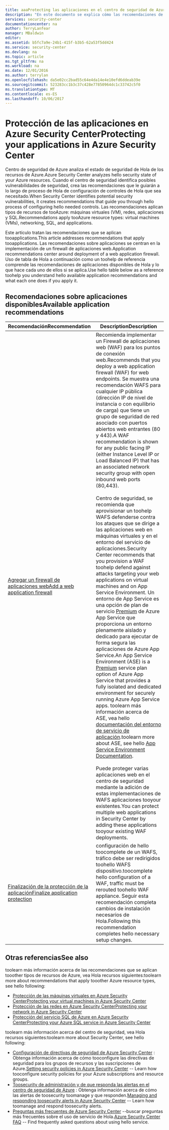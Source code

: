 ```yaml
---
title: aaaProtecting las aplicaciones en el centro de seguridad de Azure | Documentos de Microsoft
description: "En este documento se explica cómo las recomendaciones de Azure Security Center ayudan a proteger los recursos de Azure y a cumplir las directivas de seguridad."
services: security-center
documentationcenter: na
author: TerryLanfear
manager: MBaldwin
editor: 
ms.assetid: b5fc7a9e-24b1-415f-b3b5-62a53f5dd424
ms.service: security-center
ms.devlang: na
ms.topic: article
ms.tgt_pltfrm: na
ms.workload: na
ms.date: 12/01/2016
ms.author: terrylan
ms.openlocfilehash: da5e02cc2bad55c64e4da14e4e10efd6ddeab39e
ms.sourcegitcommit: 523283cc1b3c37c428e77850964dc1c33742c5f0
ms.translationtype: MT
ms.contentlocale: es-ES
ms.lasthandoff: 10/06/2017
---
```

# <a name="protecting-your-applications-in-azure-security-center"></a><span data-ttu-id="bb43b-103">Protección de las aplicaciones en Azure Security Center</span><span class="sxs-lookup"><span data-stu-id="bb43b-103">Protecting your applications in Azure Security Center</span></span>
<span data-ttu-id="bb43b-104">Centro de seguridad de Azure analiza el estado de seguridad de Hola de los recursos de Azure.</span><span class="sxs-lookup"><span data-stu-id="bb43b-104">Azure Security Center analyzes hello security state of your Azure resources.</span></span> <span data-ttu-id="bb43b-105">Cuando el centro de seguridad identifica posibles vulnerabilidades de seguridad, crea las recomendaciones que le guiarán a lo largo de proceso de Hola de configuración de controles de Hola que sea necesitado.</span><span class="sxs-lookup"><span data-stu-id="bb43b-105">When Security Center identifies potential security vulnerabilities, it creates recommendations that guide you through hello process of configuring hello needed controls.</span></span>  <span data-ttu-id="bb43b-106">Las recomendaciones aplican tipos de recursos de tooAzure: máquinas virtuales (VM), redes, aplicaciones y SQL.</span><span class="sxs-lookup"><span data-stu-id="bb43b-106">Recommendations apply tooAzure resource types: virtual machines (VMs), networking, SQL, and applications.</span></span>

<span data-ttu-id="bb43b-107">Este artículo tratan las recomendaciones que se aplican tooapplications.</span><span class="sxs-lookup"><span data-stu-id="bb43b-107">This article addresses recommendations that apply tooapplications.</span></span>  <span data-ttu-id="bb43b-108">Las recomendaciones sobre aplicaciones se centran en la implementación de un firewall de aplicaciones web.</span><span class="sxs-lookup"><span data-stu-id="bb43b-108">Application recommendations center around deployment of a web application firewall.</span></span>  <span data-ttu-id="bb43b-109">Uso de tabla de Hola a continuación como un toohelp de referencia comprende las recomendaciones de aplicaciones disponibles de Hola y lo que hace cada uno de ellos si se aplica.</span><span class="sxs-lookup"><span data-stu-id="bb43b-109">Use hello table below as a reference toohelp you understand hello available application recommendations and what each one does if you apply it.</span></span>

## <a name="available-application-recommendations"></a><span data-ttu-id="bb43b-110">Recomendaciones sobre aplicaciones disponibles</span><span class="sxs-lookup"><span data-stu-id="bb43b-110">Available application recommendations</span></span>
| <span data-ttu-id="bb43b-111">Recomendación</span><span class="sxs-lookup"><span data-stu-id="bb43b-111">Recommendation</span></span> | <span data-ttu-id="bb43b-112">Description</span><span class="sxs-lookup"><span data-stu-id="bb43b-112">Description</span></span> |
| --- | --- |
| [<span data-ttu-id="bb43b-113">Agregar un firewall de aplicaciones web</span><span class="sxs-lookup"><span data-stu-id="bb43b-113">Add a web application firewall</span></span>](security-center-add-web-application-firewall.md) |<span data-ttu-id="bb43b-114">Recomienda implementar un Firewall de aplicaciones web (WAF) para los puntos de conexión web.</span><span class="sxs-lookup"><span data-stu-id="bb43b-114">Recommends that you deploy a web application firewall (WAF) for web endpoints.</span></span> <span data-ttu-id="bb43b-115">Se muestra una recomendación WAFS para cualquier IP pública (dirección IP de nivel de instancia o con equilibrio de carga) que tiene un grupo de seguridad de red asociado con puertos abiertos web entrantes (80 y 443).</span><span class="sxs-lookup"><span data-stu-id="bb43b-115">A WAF recommendation is shown for any public facing IP (either Instance Level IP or Load Balanced IP) that has an associated network security group with open inbound web ports (80,443).</span></span></br></br><span data-ttu-id="bb43b-116">Centro de seguridad, se recomienda que aprovisionar un toohelp WAFS defenderse contra los ataques que se dirige a las aplicaciones web en máquinas virtuales y en el entorno del servicio de aplicaciones.</span><span class="sxs-lookup"><span data-stu-id="bb43b-116">Security Center recommends that you provision a WAF toohelp defend against attacks targeting your web applications on virtual machines and on App Service Environment.</span></span> <span data-ttu-id="bb43b-117">Un entorno de App Service es una opción de plan de servicio [Premium](https://azure.microsoft.com/pricing/details/app-service/) de Azure App Service que proporciona un entorno plenamente aislado y dedicado para ejecutar de forma segura las aplicaciones de Azure App Service.</span><span class="sxs-lookup"><span data-stu-id="bb43b-117">An App Service Environment (ASE) is a [Premium](https://azure.microsoft.com/pricing/details/app-service/) service plan option of Azure App Service that provides a fully isolated and dedicated environment for securely running Azure App Service apps.</span></span> <span data-ttu-id="bb43b-118">toolearn más información acerca de ASE, vea hello [documentación del entorno de servicio de aplicación](../app-service/app-service-app-service-environments-readme.md).</span><span class="sxs-lookup"><span data-stu-id="bb43b-118">toolearn more about ASE, see hello [App Service Environment Documentation](../app-service/app-service-app-service-environments-readme.md).</span></span></br></br><span data-ttu-id="bb43b-119">Puede proteger varias aplicaciones web en el centro de seguridad mediante la adición de estas implementaciones de WAFS aplicaciones tooyour existentes.</span><span class="sxs-lookup"><span data-stu-id="bb43b-119">You can protect multiple web applications in Security Center by adding these applications tooyour existing WAF deployments.</span></span> |
| [<span data-ttu-id="bb43b-120">Finalización de la protección de la aplicación</span><span class="sxs-lookup"><span data-stu-id="bb43b-120">Finalize application protection</span></span>](security-center-add-web-application-firewall.md#finalize-application-protection) |<span data-ttu-id="bb43b-121">configuración de hello toocomplete de un WAFS, tráfico debe ser redirigidos toohello WAFS dispositivo.</span><span class="sxs-lookup"><span data-stu-id="bb43b-121">toocomplete hello configuration of a WAF, traffic must be rerouted toohello WAF appliance.</span></span> <span data-ttu-id="bb43b-122">Seguir esta recomendación completa cambios de instalación necesarios de Hola.</span><span class="sxs-lookup"><span data-stu-id="bb43b-122">Following this recommendation completes hello necessary setup changes.</span></span> |

## <a name="see-also"></a><span data-ttu-id="bb43b-123">Otras referencias</span><span class="sxs-lookup"><span data-stu-id="bb43b-123">See also</span></span>
<span data-ttu-id="bb43b-124">toolearn más información acerca de las recomendaciones que se aplican tooother tipos de recursos de Azure, vea Hola recursos siguientes:</span><span class="sxs-lookup"><span data-stu-id="bb43b-124">toolearn more about recommendations that apply tooother Azure resource types, see hello following:</span></span>

* [<span data-ttu-id="bb43b-125">Protección de las máquinas virtuales en Azure Security Center</span><span class="sxs-lookup"><span data-stu-id="bb43b-125">Protecting your virtual machines in Azure Security Center</span></span>](security-center-virtual-machine-recommendations.md)
* [<span data-ttu-id="bb43b-126">Protección de las redes en Azure Security Center</span><span class="sxs-lookup"><span data-stu-id="bb43b-126">Protecting your network in Azure Security Center</span></span>](security-center-network-recommendations.md)
* [<span data-ttu-id="bb43b-127">Protección del servicio SQL de Azure en Azure Security Center</span><span class="sxs-lookup"><span data-stu-id="bb43b-127">Protecting your Azure SQL service in Azure Security Center</span></span>](security-center-sql-service-recommendations.md)

<span data-ttu-id="bb43b-128">toolearn más información acerca del centro de seguridad, vea Hola recursos siguientes:</span><span class="sxs-lookup"><span data-stu-id="bb43b-128">toolearn more about Security Center, see hello following:</span></span>

* <span data-ttu-id="bb43b-129">[Configuración de directivas de seguridad de Azure Security Center](security-center-policies.md) : Obtenga información acerca de cómo tooconfigure las directivas de seguridad para los grupos de recursos y las suscripciones de Azure.</span><span class="sxs-lookup"><span data-stu-id="bb43b-129">[Setting security policies in Azure Security Center](security-center-policies.md) -- Learn how tooconfigure security policies for your Azure subscriptions and resource groups.</span></span>
* <span data-ttu-id="bb43b-130">[Toosecurity de administración y de que responda las alertas en el centro de seguridad de Azure](security-center-managing-and-responding-alerts.md) : Obtenga información acerca de cómo las alertas de toosecurity toomanage y que responden.</span><span class="sxs-lookup"><span data-stu-id="bb43b-130">[Managing and responding toosecurity alerts in Azure Security Center](security-center-managing-and-responding-alerts.md) -- Learn how toomanage and respond toosecurity alerts.</span></span>
* <span data-ttu-id="bb43b-131">[Preguntas más frecuentes de Azure Security Center](security-center-faq.md) --buscar preguntas más frecuentes sobre el uso de servicio de Hola.</span><span class="sxs-lookup"><span data-stu-id="bb43b-131">[Azure Security Center FAQ](security-center-faq.md) -- Find frequently asked questions about using hello service.</span></span>
